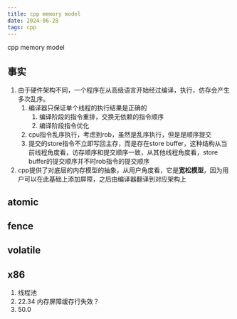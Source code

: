 ```yaml
---
title: cpp memory model
date: 2024-06-28
tags: cpp
---
```

cpp memory model
<!--more-->

## 事实
1. 由于硬件架构不同，一个程序在从高级语言开始经过编译，执行，仿存会产生多次乱序。
   1. 编译器只保证单个线程的执行结果是正确的
      1. 编译阶段的指令重排，交换无依赖的指令顺序  
      2. 编译阶段指令优化
   2. cpu指令乱序执行，考虑到rob，虽然是乱序执行，但是是顺序提交
   3. 提交的store指令不立即写回主存，而是存在store buffer，这种结构从当前线程角度看，访存顺序和提交顺序一致，从其他线程角度看，store buffer的提交顺序并不时rob指令的提交顺序
2. cpp提供了对底层的内存模型的抽象，从用户角度看，它是**宽松模型**，因为用户可以在此基础上添加屏障，之后由编译器翻译到对应架构上


## atomic

## fence

## volatile

## x86


1. 线程池
2. 22.34 内存屏障缓存行失效？
3. 50.0